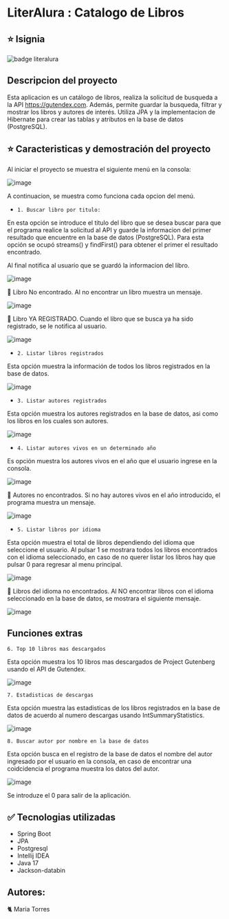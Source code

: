 # LiterAlura : Catalogo de Libros

## ⭐ Isignia
![badge literalura](https://github.com/keatnis/LiterAlura/assets/95552515/ba9c3d6f-ac8a-4ad2-96c3-9e526d8716c6)

## Descripcion del proyecto
Esta aplicacion es un catálogo de libros, realiza la solicitud de busqueda a la API https://gutendex.com.
Además, permite guardar la busqueda, filtrar y mostrar los libros y autores de interés.
Utiliza JPA y la implementacion de Hibernate para crear las tablas y atributos en la base de datos (PostgreSQL).
  
## ⭐ Caracteristicas y demostración del proyecto
Al iniciar el proyecto se muestra el siguiente menú en la consola:

![image](https://github.com/keatnis/LiterAlura/assets/95552515/85644f0a-4841-4b7c-9d58-5c23925b171a)


A continuacion, se muestra como funciona cada opcion del menú.

* ` 1. Buscar libro por titulo: `

En esta opción se introduce el titulo del libro que se desea buscar para que el programa realice la solicitud al API y 
guarde la informacion del primer resultado que encuentre en la base de datos (PostgreSQL).
Para esta opción se ocupó streams() y findFirst() para obtener el primer el resultado encontrado.

Al final notifica al usuario que se guardó la informacion del libro.
  
![image](https://github.com/keatnis/LiterAlura/assets/95552515/bcc75016-04a1-4a7d-aff3-df959529ed19)


 🔴 Libro No encontrado. Al no encontrar un libro muestra un mensaje.

![image](https://github.com/keatnis/LiterAlura/assets/95552515/c3db1096-69ab-4433-8eca-f0541086c63f)

🔴 Libro YA REGISTRADO. Cuando el libro que se busca ya ha sido registrado, se le notifica al usuario.

![image](https://github.com/keatnis/LiterAlura/assets/95552515/7d58aa4e-9632-4600-b010-62545f3b922d)



* `2. Listar libros registrados`

Esta opción muestra la información de todos los libros registrados en la base de datos.

![image](https://github.com/keatnis/LiterAlura/assets/95552515/e9286ca3-8ea9-4991-9ff8-9d289dd9302a)


* `3. Listar autores registrados`

Esta opción muestra los autores registrados en la base de datos, asi como los libros en los cuales son autores.
  
![image](https://github.com/keatnis/LiterAlura/assets/95552515/8a878f04-44df-4359-968a-a2690c25c12f)

- `4. Listar autores vivos en un determinado año`

Es opción muestra los autores vivos en el año que el usuario ingrese en la consola.

![image](https://github.com/keatnis/LiterAlura/assets/95552515/1c14877b-4717-4802-b0aa-d7a7d5ff46b0)


 🔴  Autores no encontrados. Si no hay autores vivos en el año introducido, el programa muestra un mensaje.

![image](https://github.com/keatnis/LiterAlura/assets/95552515/37309d18-7f2f-4aeb-a162-f1876313e6ff)


* `5. Listar libros por idioma`

Esta opción muestra el total de libros dependiendo del idioma que seleccione el usuario.
Al pulsar 1 se mostrara todos los libros encontrados con el idioma seleccionado, en caso de no querer listar los libros hay que pulsar 0 para regresar al menu principal.

![image](https://github.com/keatnis/LiterAlura/assets/95552515/0dad8369-0a12-4598-8823-bbe4a3bc3ae9)



 🔴 Libros del idioma no encontrados.
Al NO encontrar libros con el idioma seleccionado en la base de datos, se mostrara el siguiente mensaje.

![image](https://github.com/keatnis/LiterAlura/assets/95552515/9348f654-6ad9-46b4-a387-e24f9d8dd36f)

## Funciones extras

`6. Top 10 libros mas descargados`

Esta opción muestra los 10 libros mas descargados de Project Gutenberg usando el API de Gutendex.

![image](https://github.com/keatnis/LiterAlura/assets/95552515/c501d0e3-352d-4cfc-ad0e-65d616075d5d)

`7. Estadisticas de descargas `

Esta opción muestra las estadisticas de los libros registrados en la base de datos de acuerdo al numero descargas usando IntSummaryStatistics. 

![image](https://github.com/keatnis/LiterAlura/assets/95552515/4c4f0e94-4b5b-4ed4-8539-5b20f9e34259)

`8. Buscar autor por nombre en la base de datos`

Esta opción busca en el registro de la base de datos el nombre del autor ingresado por el usuario en la consola, en caso de encontrar una coidcidencia el programa muestra los datos del autor.

![image](https://github.com/keatnis/LiterAlura/assets/95552515/f232eb9f-fe87-40e0-a2b0-2cbed2cfbc3b)

Se introduze el 0 para salir de la aplicación.
## ✅ Tecnologias utilizadas

- Spring Boot
- JPA
- Postgresql
- Intellij IDEA
- Java 17
- Jackson-databin
  
## Autores: 
🐈 Maria Torres 
  


  
